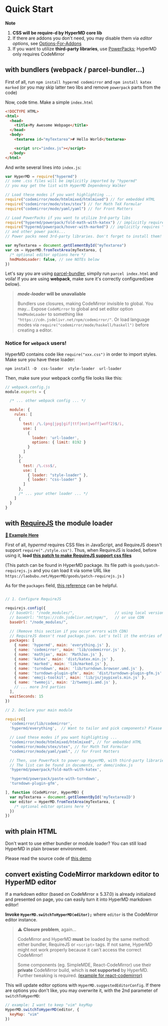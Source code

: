 # Quick Start

**Note**

1. **CSS will be require-d by HyperMD core lib**
2. If there are addons you don't need, you may disable them via *editor options*, see [Options-For-Addons][]
3. If you want to utilize **third-party libraries**, use [PowerPacks][]; HyperMD only requires CodeMirror



## with bundlers (webpack / parcel-bundler...)

First of all, run `npm install hypermd codemirror`
and `npm install katex marked` (or you may skip latter two libs and remove `powerpack` parts from the code)

Now, code time. Make a simple `index.html`

```html
<!DOCTYPE HTML>
<html>
  <head>
    <title>My Awesome Webpage</title>
  </head>
  <body>
    <textarea id="myTextarea"># Hello World</textarea>

    <script src="index.js"></script>
  </body>
</html>
```

And write several lines into `index.js`:

```js
var HyperMD = require("hypermd")
// some .css files will be implicitly imported by "hypermd"
// you may get the list with HyperMD Dependency Walker

// Load these modes if you want highlighting ...
require("codemirror/mode/htmlmixed/htmlmixed") // for embedded HTML
require("codemirror/mode/stex/stex") // for Math TeX Formular
require("codemirror/mode/yaml/yaml") // for Front Matters

// Load PowerPacks if you want to utilize 3rd-party libs
require("hypermd/powerpack/fold-math-with-katex") // implicitly requires "katex"
require("hypermd/powerpack/hover-with-marked") // implicitly requires "marked"
// and other power packs...
// Power packs need 3rd-party libraries. Don't forget to install them!

var myTextarea = document.getElementById("myTextarea")
var cm = HyperMD.fromTextArea(myTextarea, {
  /* optional editor options here */
  hmdModeLoader: false, // see NOTEs below
})
```

Let's say you are using [parcel-bundler][], simpily run `parcel index.html` and voila!
If you are using **webpack**, make sure it's correctly configured(see below).

> ***mode-loader* will be unavaliable**
>
> Bundlers use closures, making CodeMirror invisible to global. You may...
> Expose `CodeMirror` to global and set editor option `hmdModeLoader` to something like `"https://cdn.jsdelivr.net/npm/codemirror/"`.
> Or load language modes via `require("codemirror/mode/haskell/haskell")` before creating a editor.


### Notice for `webpack` users!

HyperMD contains code like `require("xxx.css")` in order to import styles.
Make sure you have these loader:

` npm install -D  css-loader  style-loader  url-loader `

Then, make sure your webpack config file looks like this:

```js
// webpack.config.js
module.exports = {

  /* ... other webpack config ... */

  module: {
    rules: [
      {
        test: /\.(png|jpg|gif|ttf|eot|woff|woff2)$/i,
        use: [
          {
            loader: 'url-loader',
            options: { limit: 8192 }
          }
        ]
      },
      {
        test: /\.css$/,
        use: [
          { loader: "style-loader" },
          { loader: "css-loader" }
        ]
      },
      /* ... your other loader ... */
    ]
  }
}
```



## with [RequireJS](http://requirejs.org/) the module loader

[**🙋 Example Here**](./examples/basic-requirejs.html)

First of all, *hypermd* requires CSS files in JavaScript, and RequireJS doesn't support `require("./style.css")`.
Thus, when RequireJS is loaded, before using it, **load [this patch to make RequireJS support css files](../goods/patch-requirejs.js)**

(This patch can be found in HyperMD package. Its file path is  `goods/patch-requirejs.js` and you can load it via some URL like `https://laobubu.net/HyperMD/goods/patch-requirejs.js` )

As for the `packages` field, [this reference](../demo/requirejs_packages.js) can be helpful.

```js

// 1. Configure RequireJS

requirejs.config({
  // baseUrl: "/node_modules/",                  // using local version
  // baseUrl: "https://cdn.jsdelivr.net/npm/",   // or use CDN
  baseUrl: "/node_modules/",

  // (Remove this section if you occur errors with CDN)
  // RequireJS doesn't read package.json. Let's tell it the entries of modules.
  packages: [
    { name: 'hypermd', main: 'everything.js' },
    { name: 'codemirror', main: 'lib/codemirror.js' },
    { name: 'mathjax', main: 'MathJax.js' },
    { name: 'katex', main: 'dist/katex.min.js' },
    { name: 'marked', main: 'lib/marked.js' },
    { name: 'turndown', main: 'lib/turndown.browser.umd.js' },
    { name: 'turndown-plugin-gfm', main: 'dist/turndown-plugin-gfm.js' },
    { name: 'emoji-toolkit', main: 'lib/js/joypixels.min.js' },
    { name: 'twemoji', main: '2/twemoji.amd.js' },
    // ... more 3rd parties
  ],
  waitSeconds: 15
})

// 2. Declare your main module

require([
  'codemirror/lib/codemirror',
  'hypermd/everything',  // Want to tailor and pick components? Please see demo/index.js

  // Load these modes if you want highlighting ...
  "codemirror/mode/htmlmixed/htmlmixed", // for embedded HTML
  "codemirror/mode/stex/stex", // for Math TeX Formular
  "codemirror/mode/yaml/yaml", // for Front Matters

  // Then, use PowerPack to power-up HyperMD, with third-party libraries
  // The list can be found in documents, or demo/index.js
  'hypermd/powerpack/fold-math-with-katex',

  'hypermd/powerpack/paste-with-turndown',
  'turndown-plugin-gfm',

], function (CodeMirror, HyperMD) {
  var myTextarea = document.getElementById('myTextareaID')
  var editor = HyperMD.fromTextArea(myTextarea, {
    /* optional editor options here */
  })
})

```




## with plain HTML

Don't want to use either bundler or module loader? You can still load HyperMD in plain browser environment.

Please read the source code of [this demo](./examples/ai1.html)



## convert existing CodeMirror markdown editor to HyperMD editor

If a markdown editor (based on CodeMirror ≥ 5.37.0) is already initialized and presented on page,
you can easily turn it into HyperMD markdown editor!

**Invoke `HyperMD.switchToHyperMD(editor);`** where `editor` is the CodeMirror editor instance.

> :warning: **Closure problem**, again...
>
> CodeMirror and HyperMD __must__ be loaded by the same method: either bundler, RequireJS or `<script>` tags.
> If not same, HyperMD might not work properly because it can't access the correct CodeMirror!
>
> Some components (eg. SimpleMDE, React-CodeMirror) use their __private__ CodeMirror build,
> which is __not supported__ by HyperMD. Further tweaking is required.
> [(example for react-codemirror)](https://github.com/laobubu/HyperMD/issues/26#issuecomment-391420190)

This will update editor options with `HyperMD.suggestedEditorConfig`.
If there are options you don't like, you may overwrite it, with the 2nd parameter of `switchToHyperMD`:

```js
// example: I want to keep "vim" keyMap
HyperMD.switchToHyperMD(editor, {
  keyMap: "vim"
})
```



[parcel-bundler]: https://parceljs.org/
[options-for-addons]: ./options-for-addons.md
[PowerPacks]: ./powerpacks.md
